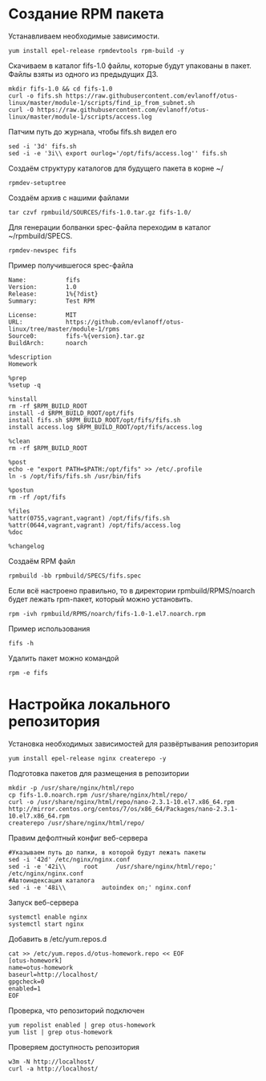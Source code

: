 # Создание RPM пакета

Устанавливаем необходимые зависимости.

```console
yum install epel-release rpmdevtools rpm-build -y
```

Скачиваем в каталог fifs-1.0 файлы, которые будут упакованы в пакет. Файлы взяты из одного из предыдущих ДЗ.

```console
mkdir fifs-1.0 && cd fifs-1.0
curl -o fifs.sh https://raw.githubusercontent.com/evlanoff/otus-linux/master/module-1/scripts/find_ip_from_subnet.sh
curl -O https://raw.githubusercontent.com/evlanoff/otus-linux/master/module-1/scripts/access.log
```

Патчим путь до журнала, чтобы fifs.sh видел его

```console
sed -i '3d' fifs.sh
sed -i -e '3i\\ export ourlog='/opt/fifs/access.log'' fifs.sh
```

Создаём структуру каталогов для будущего пакета в корне ~/

```console
rpmdev-setuptree
```

Создаём архив с нашими файлами

```console
tar czvf rpmbuild/SOURCES/fifs-1.0.tar.gz fifs-1.0/
```

Для генерации болванки spec-файла переходим в каталог ~/rpmbuild/SPECS.

```console
rpmdev-newspec fifs
```

Пример получившегося spec-файла

```console
Name:           fifs
Version:        1.0
Release:        1%{?dist}
Summary:        Test RPM

License:        MIT
URL:            https://github.com/evlanoff/otus-linux/tree/master/module-1/rpms
Source0:        fifs-%{version}.tar.gz
BuildArch:      noarch

%description
Homework

%prep
%setup -q

%install
rm -rf $RPM_BUILD_ROOT
install -d $RPM_BUILD_ROOT/opt/fifs
install fifs.sh $RPM_BUILD_ROOT/opt/fifs/fifs.sh
install access.log $RPM_BUILD_ROOT/opt/fifs/access.log

%clean
rm -rf $RPM_BUILD_ROOT

%post
echo -e "export PATH=$PATH:/opt/fifs" >> /etc/.profile
ln -s /opt/fifs/fifs.sh /usr/bin/fifs

%postun
rm -rf /opt/fifs

%files
%attr(0755,vagrant,vagrant) /opt/fifs/fifs.sh
%attr(0644,vagrant,vagrant) /opt/fifs/access.log
%doc

%changelog
```

Создаём RPM файл

```console
rpmbuild -bb rpmbuild/SPECS/fifs.spec
```

Если всё настроено правильно, то в директории rpmbuild/RPMS/noarch будет лежать rpm-пакет, который можно установить.

```console
rpm -ivh rpmbuild/RPMS/noarch/fifs-1.0-1.el7.noarch.rpm
```

Пример использования

```console
fifs -h
```

Удалить пакет можно командой

```console
rpm -e fifs
```

# Настройка локального репозитория

Установка необходимых зависимостей для развёртывания репозитория

```console
yum install epel-release nginx createrepo -y
```

Подготовка пакетов для размещения в репозитории

```console
mkdir -p /usr/share/nginx/html/repo
cp fifs-1.0.noarch.rpm /usr/share/nginx/html/repo/
curl -o /usr/share/nginx/html/repo/nano-2.3.1-10.el7.x86_64.rpm http://mirror.centos.org/centos/7/os/x86_64/Packages/nano-2.3.1-10.el7.x86_64.rpm
createrepo /usr/share/nginx/html/repo/
```

Правим дефолтный конфиг веб-сервера


```console
#Указываем путь до папки, в которой будут лежать пакеты
sed -i '42d' /etc/nginx/nginx.conf
sed -i -e '42i\\     root     /usr/share/nginx/html/repo;' /etc/nginx/nginx.conf
#Автоиндексация каталога
sed -i -e '48i\\          autoindex on;' nginx.conf
```

Запуск веб-сервера

```console
systemctl enable nginx
systemctl start nginx
```


Добавить в /etc/yum.repos.d

```console
cat >> /etc/yum.repos.d/otus-homework.repo << EOF
[otus-homework]
name=otus-homework
baseurl=http://localhost/
gpgcheck=0
enabled=1
EOF
```

Проверка, что репозиторий подключен

```console
yum repolist enabled | grep otus-homework
yum list | grep otus-homework
```

Проверяем доступность репозитория

```console
w3m -N http://localhost/
curl -a http://localhost/
```
